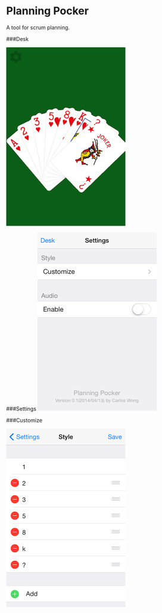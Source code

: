 Planning Pocker
=========

A tool for scrum planning.

###Desk 

![Desk](screenshot/desk.png)  

###Settings 
![Desk](screenshot/settings.png)  


###Customize  

![Desk](screenshot/customize.png)  